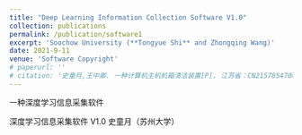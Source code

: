 ```yaml
---
title: "Deep Learning Information Collection Software V1.0"
collection: publications
permalink: /publication/software1
excerpt: 'Soochow University (**Tongyue Shi** and Zhongqing Wang)'
date: 2021-9-11
venue: 'Software Copyright'
# paperurl: ''
# citation: '史童月,王中卿. 一种计算机主机机箱清洁装置[P]. 江苏省：CN215785470U,2022-02-11.'
---
```

一种深度学习信息采集软件

深度学习信息采集软件 V1.0 
史童月（苏州大学）

